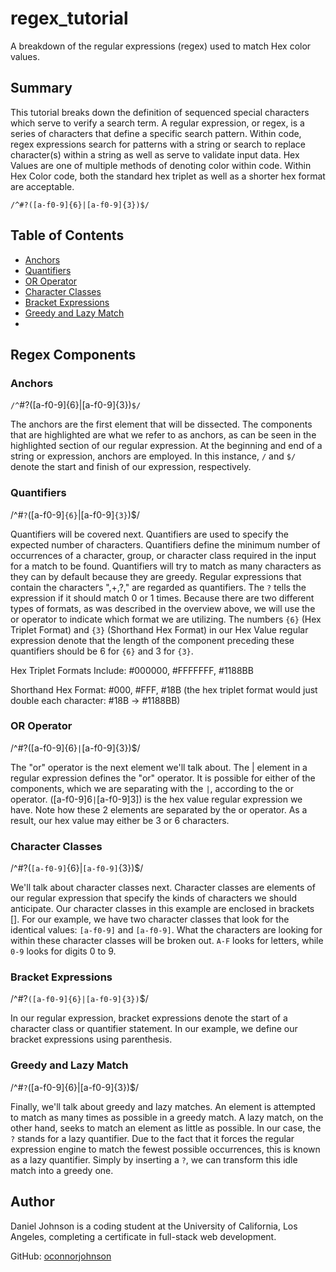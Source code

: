 # regex_tutorial
A breakdown of the regular expressions (regex) used to match Hex color values.  

## Summary 
This tutorial breaks down the definition of sequenced special characters which serve to verify a search term. A regular expression, or regex, is a series of characters that define a specific search pattern. Within code, regex expressions search for patterns with a string or search to replace character(s) within a string as well as serve to validate input data. Hex Values are one of multiple methods of denoting color within code. Within Hex Color code, both the standard hex triplet as well as a shorter hex format are acceptable. 

```/^#?([a-f0-9]{6}|[a-f0-9]{3})$/```

## Table of Contents

- [Anchors](#anchors)
- [Quantifiers](#quantifiers)
- [OR Operator](#or-operator)
- [Character Classes](#character-classes)
- [Bracket Expressions](#bracket-expressions)
- [Greedy and Lazy Match](#greedy-and-lazy-match)
- 
## Regex Components

### Anchors

```/^```#?([a-f0-9]{6}|[a-f0-9]{3})```$/```

The anchors are the first element that will be dissected. The components that are highlighted are what we refer to as anchors, as can be seen in the highlighted section of our regular expression. At the beginning and end of a string or expression, anchors are employed. In this instance, ```/``` and ```$/``` denote the start and finish of our expression, respectively.

### Quantifiers 

/^#```?```([a-f0-9]```{6}```|[a-f0-9]```{3}```)$/

Quantifiers will be covered next. Quantifiers are used to specify the expected number of characters. Quantifiers define the minimum number of occurrences of a character, group, or character class required in the input for a match to be found. Quantifiers will try to match as many characters as they can by default because they are greedy. Regular expressions that contain the characters ",+,?," are regarded as quantifiers. The ```?``` tells the expression if it should match 0 or 1 times. Because there are two different types of formats, as was described in the overview above, we will use the or operator to indicate which format we are utilizing. The numbers ```{6}``` (Hex Triplet Format) and ```{3}``` (Shorthand Hex Format) in our Hex Value regular expression denote that the length of the component preceding these quantifiers should be 6 for ```{6}``` and 3 for ```{3}```.

Hex Triplet Formats Include: #000000, #FFFFFFF, #1188BB

Shorthand Hex Format: #000, #FFF, #18B (the hex triplet format would just double each character: #18B -> #1188BB)

### OR Operator 

/^#?([a-f0-9]{6}```|```[a-f0-9]{3})$/

The "or" operator is the next element we'll talk about. The | element in a regular expression defines the "or" operator. It is possible for either of the components, which we are separating with the ```|```, according to the or operator. ([a-f0-9]6```|```[a-f0-9]3]) is the hex value regular expression we have. Note how these 2 elements are separated by the or operator. As a result, our hex value may either be 3 or 6 characters.

### Character Classes 

/^#?(```[a-f0-9]```{6}|```[a-f0-9]```{3})$/

We'll talk about character classes next. Character classes are elements of our regular expression that specify the kinds of characters we should anticipate. Our character classes in this example are enclosed in brackets []. For our example, we have two character classes that look for the identical values: ```[a-f0-9]``` and ```[a-f0-9]```. What the characters are looking for within these character classes will be broken out. ```A-F``` looks for letters, while ```0-9``` looks for digits 0 to 9.

### Bracket Expressions 

/^#?```([a-f0-9]{6}|[a-f0-9]{3})```$/

In our regular expression, bracket expressions denote the start of a character class or quantifier statement. In our example, we define our bracket expressions using parenthesis.

### Greedy and Lazy Match 

/^#```?```([a-f0-9]{6}|[a-f0-9]{3})$/

Finally, we'll talk about greedy and lazy matches. An element is attempted to match as many times as possible in a greedy match. A lazy match, on the other hand, seeks to match an element as little as possible. In our case, the ```?``` stands for a lazy quantifier. Due to the fact that it forces the regular expression engine to match the fewest possible occurrences, this is known as a lazy quantifier. Simply by inserting a ```?```, we can transform this idle match into a greedy one.

## Author 

Daniel Johnson is a coding student at the University of California, Los Angeles, completing a certificate in full-stack web development. 

GitHub: [oconnorjohnson](https://github.com/oconnorjohnson)
